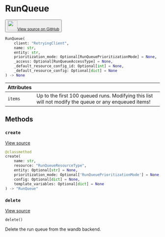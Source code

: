 # RunQueue

<p><button style={{display: 'flex', alignItems: 'center', backgroundColor: 'white', border: '1px solid #ddd', padding: '10px', borderRadius: '6px', cursor: 'pointer', boxShadow: '0 2px 3px rgba(0,0,0,0.1)', transition: 'all 0.3s'}}><a href='https://www.github.com/wandb/wandb/tree/v0.19.3/wandb/apis/public/jobs.py#L427-L653' style={{fontSize: '1.2em', display: 'flex', alignItems: 'center'}}><img src='https://github.githubassets.com/images/modules/logos_page/GitHub-Mark.png' height='32px' width='32px' style={{marginRight: '10px'}}/>View source on GitHub</a></button></p>


```python
RunQueue(
    client: "RetryingClient",
    name: str,
    entity: str,
    prioritization_mode: Optional[RunQueuePrioritizationMode] = None,
    _access: Optional[RunQueueAccessType] = None,
    _default_resource_config_id: Optional[int] = None,
    _default_resource_config: Optional[dict] = None
) -> None
```

| Attributes |  |
| :--- | :--- |
|  `items` |  Up to the first 100 queued runs. Modifying this list will not modify the queue or any enqueued items! |

## Methods

### `create`

[View source](https://www.github.com/wandb/wandb/tree/v0.19.3/wandb/apis/public/jobs.py#L640-L653)

```python
@classmethod
create(
    name: str,
    resource: "RunQueueResourceType",
    entity: Optional[str] = None,
    prioritization_mode: Optional['RunQueuePrioritizationMode'] = None,
    config: Optional[dict] = None,
    template_variables: Optional[dict] = None
) -> "RunQueue"
```

### `delete`

[View source](https://www.github.com/wandb/wandb/tree/v0.19.3/wandb/apis/public/jobs.py#L514-L536)

```python
delete()
```

Delete the run queue from the wandb backend.
